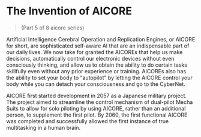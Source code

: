 # The Invention of AICORE
> (Part 5 of 8 aicore series)

Artificial Intelligence Cerebral Operation and Replication Engines, or AICORE for short, are sophisticated self-aware AI that are an indispensable part of our daily lives. We now take for granted the AICOREs that help us make decisions, automatically control our electronic devices without even consciously thinking, and allow us to obtain the ability to do certain tasks skillfully even without any prior experience or training. AICOREs also has the ability to set your body to "autopilot" by letting the AICORE control your body while you can detach your consciousness and go to the CyberNet. 

AICORE first started development in 2057 as a Japanese military project. The project aimed to streamline the control mechanism of dual-pilot Mecha Suits to allow for solo piloting by using AICORE, rather than an additional person, to supplement the first pilot. By 2060, the first functional AICORE was completed and successfully allowed the first instance of true multitasking in a human brain.
